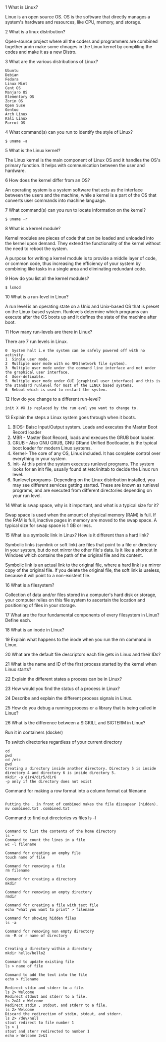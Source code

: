 1 What is Linux?

Linux is an open source OS. OS is the software that directly manages a system's hardware and resources, like CPU, memory, and storage.

2 What is a linux distribution?

Open-source project where all the coders and programmers are combined together andn make some chnages in the Linux kernel by compliling the codes and make it as a new Distro. 



3 What are the various distributions of Linux?
```
Ubuntu
Debian
Fedora
Linux Mint
Cent OS
Manjaro OS
Elementory OS
Zorin OS 
Open Suse
Gentoo
Arch Linux
Kali Linux
Parrot OS
```

4 What command(s) can you run to identify the style of Linux?
```
$ uname -a
```
5 What is the Linux kernel? 

The Linux kernel is the main component of Linux OS and it handles the OS's primary function. It helps with communication between the user and hardware.

6 How does the kernel differ from an OS?
 
An operating system is a system software that acts as the interface between the users and the machine, while a kernel is a part of the OS that converts user commands into machine language. 


7 What command(s) can you run to locate information on the kernel?
```
$ uname -r
```

8 What is a kernel module?

Kernel modules are pieces of code that can be loaded and unloaded into the kernel upon demand. They extend the functionality of the kernel without the need to reboot the system. 

A purpose for writing a kernel module is to provide a middle layer of code, or common code, thus increasing the efficiency of your system by combining like tasks in a single area and eliminating redundant code.

9 How do you list all the kernel modules?
```
$ lsmod 
```
10 What is a run-level in Linux?

A run level is an operating state on a Unix and Unix-based OS that is preset on the Linux-based system. Runlevels determine which programs can execute after the OS boots up and it defines the state of the machine after boot. 


11 How many run-levels are there in Linux?

There are 7 run levels in Linux. 

```
0  System halt i.e the system can be safely powered off with no activity.
1  Single user mode.
2  Multiple user mode with no NFS(network file system).
3  Multiple user mode under the command line interface and not under the graphical user interface.
4  User-definable.
5  Multiple user mode under GUI (graphical user interface) and this is the standard runlevel for most of the LINUX based systems.
6  Reboot which is used to restart the system.
```

12 How do you change to a different run-level?

```
init X #X is replaced by the run evel you want to change to.  
````

13 Explain the steps a Linux system goes through when it boots. 

1. BIOS- Baisc Input/Output system. Loads and executes the Master Boot Record loader
2. MBR - Master Boot Record, loads and execues the GRUB boot loader. 
3. GRUB - Also GNU GRUB, GNU GRand Unified Bootloader, is the typical boot loader for modern Linux systems. 
4. Kernel- The core of any OS, Linux included. It has complete control over everything in your system. 
5. Init- At this point the system executes runlevel programs. The system looks for an init file, usually found at /etc/inittab to decide the Linux run level. 
6. Runlevel programs- Depending on the Linux distribution installed, you may see different services getting started. These are known as runlevel programs, and are executed from different directories depending on your run level. 

14 What is swap space, why is it important, and what is a typical size for it?

Swap space is used when the amount of physical memory (RAM) is full. If the RAM is full, inactive pages in memory are moved to the swap space. A typical size for swap space is 1 GB or less. 

15 What is a symbolic link in Linux? How is it different than a hard link?

Symbolic links (symlink or soft link) are files that point to a file or directory in your system, but do not mirror the other file's data. Is it like a shortcut in Windoes which contains the path of the original file and its content.

Symbolic link is an actual link to the original file, where a hard link is a mirror copy of the original file. If you delete the original file, the soft link is useless, because it will point to a non-existent file. 

16 What is a filesystem? 

Collection of data and/or files stored in a computer's hard disk or storage, your computer relies on this file system to ascertain the location and positioning of files in your storage. 

17 What are the four fundamental components of every filesystem in Linux? Define each.

18 What is an inode in Linux?

19 Explain what happens to the inode when you run the rm command in Linux.

20 What are the default file descriptors each file gets in Linux and their IDs?

21 What is the name and ID of the first process started by the kernel when Linux starts?

22 Explain the different states a process can be in Linux?

23 How would you find the status of a process in Linux?

24 Describe and explain the different process signals in Linux.

25 How do you debug a running process or a library that is being called in Linux?

26 What is the difference between a SIGKILL and SIGTERM in Linux?



Run it in containers (docker)


To switch directories regardless of your current directory

```
cd
pwd
cd /etc
pwd
Creating a directory inside another directory. Directory 5 is inside directory 4 and directory 6 is inside directory 5. 
mkdir -p dir4/dir5/dir6
-p only if the directory does not exist

```

Command for making a row format into a column format
cat filename

```

Putting the . in front of combined makes the file dissapear (hidden). 
mv combined.txt .combined.txt

```

Command to find out directories vs files
ls -l

```

Command to list the contents of the home directory 
ls ~
Command to count the lines in a file
wc -l filename

Command for creating an emphy file 
touch name of file

Command for removing a file 
rm filename

Command for creating a directory 
mkdir

Command for removing an empty directory
rmdir 

Command for creating a file with text file 
echo "what you want to print" > filename

Command for showing hidden files 
ls -a 

Command for removing non empty directory
rm -R or r name of directory


Creating a directory within a directory 
mkdir hello/hello2

Command to update existing file 
ls > name of file 

Command to add the text into the file  
echo > filename

Redirect stdin and stderr to a file.
ls 2> Welcome
Redirect stdout and stderr to a file.
ls 2>&1 > Welcome  
Redirect stdin , stdout, and stderr to a file.
ls 2> Welcome 
Discard the redirection of stdin, stdout, and stderr.
ls 2> /dev/null
stout redirect to file number 1
ls > 1 
stout and sterr redirected to number 1
echo > Welcome 2>&1
